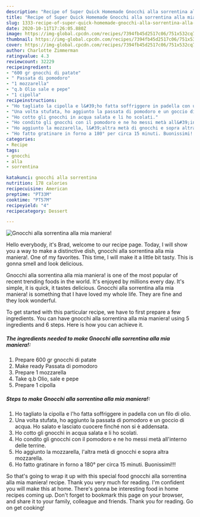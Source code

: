 ```yaml
---
description: "Recipe of Super Quick Homemade Gnocchi alla sorrentina alla mia maniera!"
title: "Recipe of Super Quick Homemade Gnocchi alla sorrentina alla mia maniera!"
slug: 1333-recipe-of-super-quick-homemade-gnocchi-alla-sorrentina-alla-mia-maniera
date: 2020-10-11T17:26:05.880Z
image: https://img-global.cpcdn.com/recipes/7394fb45d2517c06/751x532cq70/gnocchi-alla-sorrentina-alla-mia-maniera-recipe-main-photo.jpg
thumbnail: https://img-global.cpcdn.com/recipes/7394fb45d2517c06/751x532cq70/gnocchi-alla-sorrentina-alla-mia-maniera-recipe-main-photo.jpg
cover: https://img-global.cpcdn.com/recipes/7394fb45d2517c06/751x532cq70/gnocchi-alla-sorrentina-alla-mia-maniera-recipe-main-photo.jpg
author: Charlotte Zimmerman
ratingvalue: 4.3
reviewcount: 32229
recipeingredient:
- "600 gr gnocchi di patate"
- " Passata di pomodoro"
- "1 mozzarella"
- "q.b Olio sale e pepe"
- "1 cipolla"
recipeinstructions:
- "Ho tagliato la cipolla e l&#39;ho fatta soffriggere in padella con un filo di olio."
- "Una volta stufata, ho aggiunto la passata di pomodoro e un goccio di acqua. Ho salato e lasciato cuocere finché non si è addensata."
- "Ho cotto gli gnocchi in acqua salata e li ho scolati."
- "Ho condito gli gnocchi con il pomodoro e ne ho messi metà all&#39;interno delle terrine."
- "Ho aggiunto la mozzarella, l&#39;altra metà di gnocchi e sopra altra mozzarella."
- "Ho fatto gratinare in forno a 180° per circa 15 minuti. Buonissimi!!!"
categories:
- Recipe
tags:
- gnocchi
- alla
- sorrentina

katakunci: gnocchi alla sorrentina 
nutrition: 178 calories
recipecuisine: American
preptime: "PT33M"
cooktime: "PT57M"
recipeyield: "4"
recipecategory: Dessert

---
```



![Gnocchi alla sorrentina alla mia maniera!](https://img-global.cpcdn.com/recipes/7394fb45d2517c06/751x532cq70/gnocchi-alla-sorrentina-alla-mia-maniera-recipe-main-photo.jpg)

Hello everybody, it's Brad, welcome to our recipe page. Today, I will show you a way to make a distinctive dish, gnocchi alla sorrentina alla mia maniera!. One of my favorites. This time, I will make it a little bit tasty. This is gonna smell and look delicious.

Gnocchi alla sorrentina alla mia maniera! is one of the most popular of recent trending foods in the world. It's enjoyed by millions every day. It's simple, it is quick, it tastes delicious. Gnocchi alla sorrentina alla mia maniera! is something that I have loved my whole life. They are fine and they look wonderful.




To get started with this particular recipe, we have to first prepare a few ingredients. You can have gnocchi alla sorrentina alla mia maniera! using 5 ingredients and 6 steps. Here is how you can achieve it.

<!--inarticleads1-->

##### The ingredients needed to make Gnocchi alla sorrentina alla mia maniera!:

1. Prepare 600 gr gnocchi di patate
1. Make ready  Passata di pomodoro
1. Prepare 1 mozzarella
1. Take q.b Olio, sale e pepe
1. Prepare 1 cipolla




<!--inarticleads2-->

##### Steps to make Gnocchi alla sorrentina alla mia maniera!:

1. Ho tagliato la cipolla e l&#39;ho fatta soffriggere in padella con un filo di olio.
1. Una volta stufata, ho aggiunto la passata di pomodoro e un goccio di acqua. Ho salato e lasciato cuocere finché non si è addensata.
1. Ho cotto gli gnocchi in acqua salata e li ho scolati.
1. Ho condito gli gnocchi con il pomodoro e ne ho messi metà all&#39;interno delle terrine.
1. Ho aggiunto la mozzarella, l&#39;altra metà di gnocchi e sopra altra mozzarella.
1. Ho fatto gratinare in forno a 180° per circa 15 minuti. Buonissimi!!!




So that's going to wrap it up with this special food gnocchi alla sorrentina alla mia maniera! recipe. Thank you very much for reading. I'm confident you will make this at home. There's gonna be interesting food in home recipes coming up. Don't forget to bookmark this page on your browser, and share it to your family, colleague and friends. Thank you for reading. Go on get cooking!

